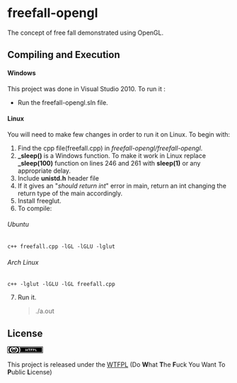 # freefall-opengl
The concept of free fall demonstrated using OpenGL.


## Compiling and Execution

#### Windows
This project was done in Visual Studio 2010. To run it :
 + Run the freefall-opengl.sln file.
 
#### Linux
You will need to make few changes in order to run it on Linux.
To begin with:
1. Find the cpp file(freefall.cpp) in *freefall-opengl/freefall-opengl*.
2. **_sleep()** is a Windows function. To make it work in Linux replace **_sleep(100)** function on lines 246 and 261 with **sleep(1)** or any appropriate delay.
3. Include **unistd.h** header file
4. If it gives an "*should return int*" error in main, return an int changing the return type of the main accordingly.
5. Install freeglut.
6. To compile:

###### Ubuntu
    c++ freefall.cpp -lGL -lGLU -lglut
###### Arch Linux
    c++ -lglut -lGLU -lGL freefall.cpp
7. Run it.
   > ./a.out

## License
![WTFPL](https://github.com/anaghadudihalli/freefall-opengl/blob/master/license.png)

This project is released under the [WTFPL](http://www.wtfpl.net/txt/copying/) (Do **W**hat **T**he **F**uck You Want To **P**ublic **L**icense)

